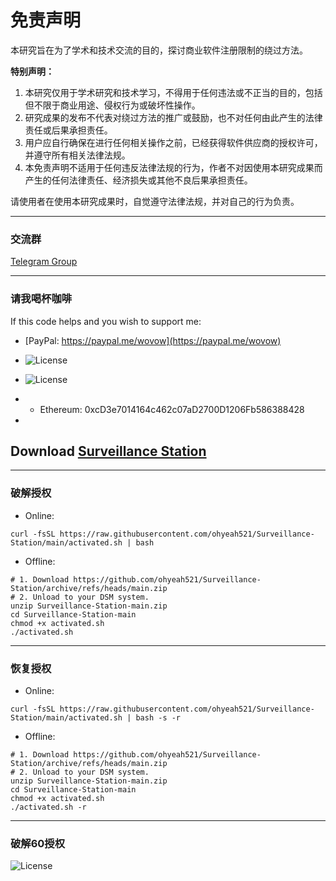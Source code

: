 # 免责声明

本研究旨在为了学术和技术交流的目的，探讨商业软件注册限制的绕过方法。

**特别声明：**

1. 本研究仅用于学术研究和技术学习，不得用于任何违法或不正当的目的，包括但不限于商业用途、侵权行为或破坏性操作。
2. 研究成果的发布不代表对绕过方法的推广或鼓励，也不对任何由此产生的法律责任或后果承担责任。
3. 用户应自行确保在进行任何相关操作之前，已经获得软件供应商的授权许可，并遵守所有相关法律法规。
4. 本免责声明不适用于任何违反法律法规的行为，作者不对因使用本研究成果而产生的任何法律责任、经济损失或其他不良后果承担责任。

请使用者在使用本研究成果时，自觉遵守法律法规，并对自己的行为负责。

---
### 交流群
[Telegram Group](https://t.me/+40j656PRiB41NTI1)

---
### 请我喝杯咖啡
If this code helps and you wish to support me:
- [PayPal: https://paypal.me/wovow](https://paypal.me/wovow)

- ![License](https://raw.githubusercontent.com/ohyeah521/Surveillance-Station/main/img/buy%20me%20coffee.jpg)
- ![License](https://raw.githubusercontent.com/ohyeah521/Surveillance-Station/main/img/eth.png)
- - Ethereum: 0xcD3e7014164c462c07aD2700D1206Fb586388428
-


## Download [Surveillance Station](https://archive.synology.com/download/Package/SurveillanceStation)

---
### 破解授权
- Online:
```shell
curl -fsSL https://raw.githubusercontent.com/ohyeah521/Surveillance-Station/main/activated.sh | bash
```
- Offline:
```shell
# 1. Download https://github.com/ohyeah521/Surveillance-Station/archive/refs/heads/main.zip
# 2. Unload to your DSM system.
unzip Surveillance-Station-main.zip
cd Surveillance-Station-main
chmod +x activated.sh
./activated.sh 
```

---
### 恢复授权
- Online:
```shell
curl -fsSL https://raw.githubusercontent.com/ohyeah521/Surveillance-Station/main/activated.sh | bash -s -r
```
- Offline:
```shell
# 1. Download https://github.com/ohyeah521/Surveillance-Station/archive/refs/heads/main.zip
# 2. Unload to your DSM system.
unzip Surveillance-Station-main.zip
cd Surveillance-Station-main
chmod +x activated.sh
./activated.sh -r
```

---
### 破解60授权
![License](https://raw.githubusercontent.com/ohyeah521/Surveillance-Station/main/img/crack_license.png)



